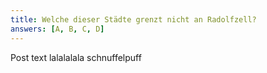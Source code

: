 ```yaml
---
title: Welche dieser Städte grenzt nicht an Radolfzell?
answers: [A, B, C, D]
---
```



Post text lalalalala schnuffelpuff